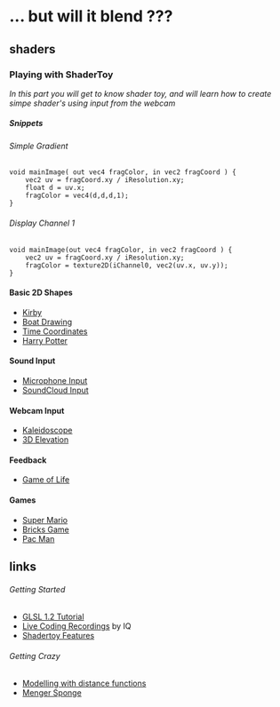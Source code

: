 # ... but will it blend ??? #
## shaders ##
### Playing with ShaderToy ##

*In this part you will get to know shader toy, and will learn how to create simpe shader's using input from the webcam*

##### Snippets #####

###### Simple Gradient ######

    void mainImage( out vec4 fragColor, in vec2 fragCoord ) {
        vec2 uv = fragCoord.xy / iResolution.xy;
        float d = uv.x;
        fragColor = vec4(d,d,d,1);
    }

###### Display Channel 1 ######

    void mainImage(out vec4 fragColor, in vec2 fragCoord ) {
	    vec2 uv = fragCoord.xy / iResolution.xy;
	    fragColor = texture2D(iChannel0, vec2(uv.x, uv.y));
    }

#### Basic 2D Shapes ####

* [Kirby](https://www.shadertoy.com/view/ltX3WH)
* [Boat Drawing](https://www.shadertoy.com/view/MsdXzM)
* [Time Coordinates](https://www.shadertoy.com/view/Xd2XWR)
* [Harry Potter](https://www.shadertoy.com/view/lssXWS)

#### Sound Input ####

* [Microphone Input](https://www.shadertoy.com/view/llSGDh)
* [SoundCloud Input](https://www.shadertoy.com/view/4dc3zH)

#### Webcam Input ####

* [Kaleidoscope](https://www.shadertoy.com/view/ldSXWV)
* [3D Elevation](https://www.shadertoy.com/view/XtXSWs)

#### Feedback ####

* [Game of Life](https://www.shadertoy.com/view/Xd33WS)

#### Games ####

* [Super Mario](https://www.shadertoy.com/view/XtlSD7)
* [Bricks Game](https://www.shadertoy.com/view/MddGzf)
* [Pac Man](https://www.shadertoy.com/view/Ms3XWN)


## links ##


###### Getting Started ######

* [GLSL 1.2 Tutorial](http://www.lighthouse3d.com/tutorials/glsl-12-tutorial/)
* [Live Coding Recordings](http://iquilezles.org/live/) by IQ
* [Shadertoy Features](https://www.youtube.com/watch?v=jjU3rO36zCs)

###### Getting Crazy ######

* [Modelling with distance functions](http://iquilezles.org/www/articles/distfunctions/distfunctions.htm)
* [Menger Sponge]([http://www.iquilezles.org/www/articles/menger/menger.htm])
